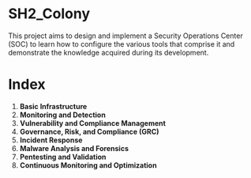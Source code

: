# SH2_Colony
This project aims to design and implement a Security Operations Center (SOC) to learn how to configure the various tools that comprise it and demonstrate the knowledge acquired during its development.


# Index
1. **Basic Infrastructure**
2. **Monitoring and Detection**
3. **Vulnerability and Compliance Management**
4. **Governance, Risk, and Compliance (GRC)**
5. **Incident Response**
6. **Malware Analysis and Forensics**
7. **Pentesting and Validation**
8. **Continuous Monitoring and Optimization**